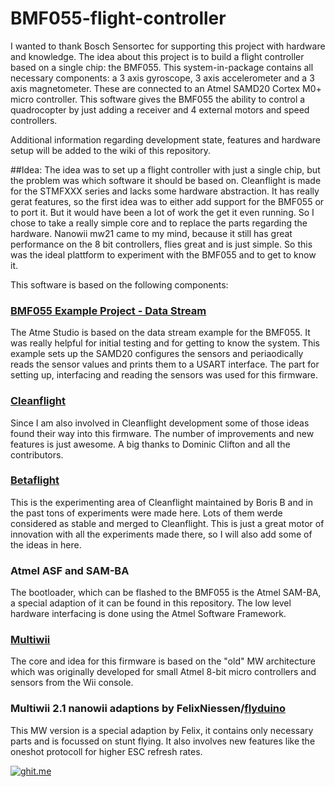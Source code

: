 # BMF055-flight-controller

I wanted to thank Bosch Sensortec for supporting this project with hardware and knowledge.
The idea about this project is to build a flight controller based on a single chip: the BMF055. This system-in-package contains all necessary components: a 3 axis gyroscope, 3 axis accelerometer and a 3 axis magnetometer. These are connected to an Atmel SAMD20 Cortex M0+ micro controller.
This software gives the BMF055 the ability to control a quadrocopter by just adding a receiver and 4 external motors and speed controllers.

Additional information regarding development state, features and hardware setup will be added to the wiki of this repository.

##Idea:
The idea was to set up a flight controller with just a single chip, but the problem was which software it should be based on. Cleanflight is made for the STMFXXX series and lacks some hardware abstraction. It has really gerat features, so the first idea was to either add support for the BMF055 or to port it. But it would have been a lot of work the get it even running. So I chose to take a really simple core and to replace the parts regarding the hardware. Nanowii mw21 came to my mind, because it still has great performance on the 8 bit controllers, flies great and is just simple. So this was the ideal plattform to experiment with the BMF055 and to get to know it.

This software is based on the following components:

### [BMF055 Example Project - Data Stream ](https://gallery.atmel.com/Products/Details/f00f3e26-f14d-40ce-9a74-be14f0db1ff2)
The Atme Studio is based on the data stream example for the BMF055. It was really helpful for initial testing and for getting to know the system. This example sets up the SAMD20 configures the sensors and periaodically reads the sensor values and prints them to a USART interface. The part for setting up, interfacing and reading the sensors was used for this firmware.

### [Cleanflight](https://github.com/cleanflight/cleanflight)
Since I am also involved in Cleanflight development some of those ideas found their way into this firmware. The number of improvements and new features is just awesome. A big thanks to Dominic Clifton and all the contributors.

### [Betaflight](https://github.com/borisbstyle/betaflight/)
This is the experimenting area of Cleanflight maintained by Boris B and in the past tons of experiments were made here. Lots of them werde considered as stable and merged to Cleanflight. This is just a great motor of innovation with all the experiments made there, so I will also add some of the ideas in here.

### Atmel ASF and SAM-BA
The bootloader, which can be flashed to the BMF055 is the Atmel SAM-BA, a special adaption of it can be found in this repository.
The low level hardware interfacing is done using the Atmel Software Framework.

### [Multiwii](https://code.google.com/archive/p/multiwii/)
The core and idea for this firmware is based on the "old" MW architecture which was originally developed for small Atmel 8-bit micro controllers and sensors from the Wii console.

### Multiwii 2.1 nanowii adaptions by FelixNiessen/[flyduino](http://flyduino.net/)
This MW version is a special adaption by Felix, it contains only necessary parts and is focussed on stunt flying. It also involves new features like the oneshot protocoll for higher ESC refresh rates.

[![ghit.me](https://ghit.me/badge.svg?repo=NightHawk32/BMF055-flight-controller)](https://ghit.me/repo/NightHawk32/BMF055-flight-controller)
